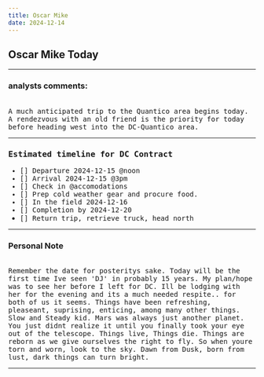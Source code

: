 ```yaml
---
title: Oscar Mike
date: 2024-12-14
---
```


## Oscar Mike Today
<hr noshade>

### analysts comments:

<br>
<tt>A much anticipated trip to the Quantico
area begins today. A rendezvous with an old friend is the priority for today before heading west into the DC-Quantico area.</tt>
<br>
<hr noshade>
<tt>

### Estimated timeline for DC Contract

- [] Departure 2024-12-15 @noon
- [] Arrival 2024-12-15 @3pm
- [] Check in @accomodations
- [] Prep cold weather gear and procure food.
- [] In the field 2024-12-16
- [] Completion by 2024-12-20
- [] Return trip, retrieve truck, head north
</tt><br>
<hr noshade>

### Personal Note

<br>
<tt>Remember the date for posteritys sake. Today will be the first time Ive seen 'DJ' in probably 15 years. My plan/hope was to see her before I left for DC. Ill be lodging with her for the evening and its a much needed respite.. for both of us it seems. Things have been refreshing, pleaseant, suprising, enticing, among many other things. Slow and Steady kid. Mars was always just another planet. You just didnt realize it until you finally took your eye out of the telescope. Things live, Things die. Things are reborn as we give ourselves the right to fly. So when youre torn and worn, look to the sky. Dawn from Dusk, born from lust, dark things can turn bright.</tt>
<br>
<hr noshade>


